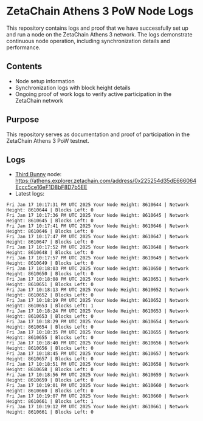 # ZetaChain Athens 3 PoW Node Logs
This repository contains logs and proof that we have successfully set up and run a node on the ZetaChain Athens 3 network. The logs demonstrate continuous node operation, including synchronization details and performance.

## Contents
- Node setup information
- Synchronization logs with block height details
- Ongoing proof of work logs to verify active participation in the ZetaChain network

## Purpose
This repository serves as documentation and proof of participation in the ZetaChain Athens 3 PoW testnet.

## Logs

- [Third Bunny](https://thirdbunny.xyz/) node: https://athens.explorer.zetachain.com/address/0x225254d35dE666064Eccc5ce16eF1D8bF8D7b5EE
- Latest logs:
```
Fri Jan 17 10:17:31 PM UTC 2025 Your Node Height: 8610644 | Network Height: 8610644 | Blocks Left: 0
Fri Jan 17 10:17:36 PM UTC 2025 Your Node Height: 8610645 | Network Height: 8610645 | Blocks Left: 0
Fri Jan 17 10:17:41 PM UTC 2025 Your Node Height: 8610646 | Network Height: 8610646 | Blocks Left: 0
Fri Jan 17 10:17:47 PM UTC 2025 Your Node Height: 8610647 | Network Height: 8610647 | Blocks Left: 0
Fri Jan 17 10:17:52 PM UTC 2025 Your Node Height: 8610648 | Network Height: 8610648 | Blocks Left: 0
Fri Jan 17 10:17:57 PM UTC 2025 Your Node Height: 8610649 | Network Height: 8610649 | Blocks Left: 0
Fri Jan 17 10:18:03 PM UTC 2025 Your Node Height: 8610650 | Network Height: 8610650 | Blocks Left: 0
Fri Jan 17 10:18:08 PM UTC 2025 Your Node Height: 8610651 | Network Height: 8610651 | Blocks Left: 0
Fri Jan 17 10:18:13 PM UTC 2025 Your Node Height: 8610652 | Network Height: 8610652 | Blocks Left: 0
Fri Jan 17 10:18:19 PM UTC 2025 Your Node Height: 8610652 | Network Height: 8610653 | Blocks Left: 1
Fri Jan 17 10:18:24 PM UTC 2025 Your Node Height: 8610653 | Network Height: 8610653 | Blocks Left: 0
Fri Jan 17 10:18:29 PM UTC 2025 Your Node Height: 8610654 | Network Height: 8610654 | Blocks Left: 0
Fri Jan 17 10:18:35 PM UTC 2025 Your Node Height: 8610655 | Network Height: 8610655 | Blocks Left: 0
Fri Jan 17 10:18:40 PM UTC 2025 Your Node Height: 8610656 | Network Height: 8610656 | Blocks Left: 0
Fri Jan 17 10:18:45 PM UTC 2025 Your Node Height: 8610657 | Network Height: 8610657 | Blocks Left: 0
Fri Jan 17 10:18:51 PM UTC 2025 Your Node Height: 8610658 | Network Height: 8610658 | Blocks Left: 0
Fri Jan 17 10:18:56 PM UTC 2025 Your Node Height: 8610659 | Network Height: 8610659 | Blocks Left: 0
Fri Jan 17 10:19:01 PM UTC 2025 Your Node Height: 8610660 | Network Height: 8610660 | Blocks Left: 0
Fri Jan 17 10:19:07 PM UTC 2025 Your Node Height: 8610660 | Network Height: 8610661 | Blocks Left: 1
Fri Jan 17 10:19:12 PM UTC 2025 Your Node Height: 8610661 | Network Height: 8610661 | Blocks Left: 0
```
